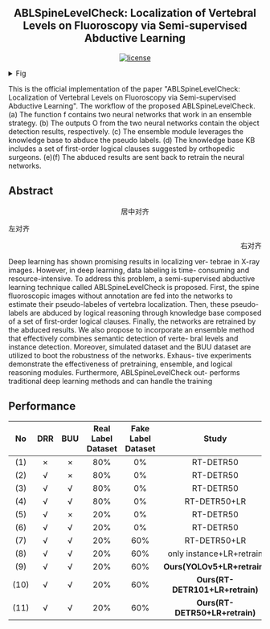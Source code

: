 <h2 align="center">ABLSpineLevelCheck: Localization of Vertebral Levels on Fluoroscopy via Semi-supervised Abductive Learning</h2>
<p align="center">
    <a href="https://github.com/ThreeStones1029/ABLSpineLevelCheck/blob/main/LICENSE">
        <img alt="license" src="https://img.shields.io/badge/LICENSE-GPL%203.0-blue">
    </a>
</p>
<details>
<summary>Fig</summary>

![albspinelevelcheck_overview](https://github.com/xxx)
</details>
<p align="left">
This is the official implementation of the paper "ABLSpineLevelCheck: Localization of Vertebral Levels on Fluoroscopy via Semi-supervised Abductive Learning".
The workflow of the proposed ABLSpineLevelCheck. (a) The function f contains two neural networks that work in an ensemble strategy. (b) The outputs O from the two neural networks contain the object detection results, respectively. (c) The ensemble module leverages the knowledge base to abduce the pseudo labels. (d) The knowledge base KB includes a set of first-order logical clauses suggested by orthopedic surgeons. (e)(f) The abduced results are sent back to retrain the neural networks.
</p>

## Abstract
<p align="center">居中对齐</p>
<p align="left">左对齐</p>
<p align="right">右对齐</p>
Deep learning has shown promising results in localizing ver-
tebrae in X-ray images. However, in deep learning, data labeling is time-
consuming and resource-intensive. To address this problem, a semi-supervised
abductive learning technique called ABLSpineLevelCheck is proposed.
First, the spine fluoroscopic images without annotation are fed into the
networks to estimate their pseudo-labeles of vertebra localization. Then,
these pseudo-labels are abduced by logical reasoning through knowledge
base composed of a set of first-order logical clauses. Finally, the networks
are retrained by the abduced results. We also propose to incorporate an
ensemble method that effectively combines semantic detection of verte-
bral levels and instance detection. Moreover, simulated dataset and the
BUU dataset are utilized to boot the robustness of the networks. Exhaus-
tive experiments demonstrate the effectiveness of pretraining, ensemble,
and logical reasoning modules. Furthermore, ABLSpineLevelCheck out-
performs traditional deep learning methods and can handle the training


## Performance
| No | DRR | BUU | Real Label Dataset | Fake Label Dataset | Study | mAP | AP50 | AP75
|:---:|:---:|:---:| :---:|:---:|:---:|:---:|:---:|:---:|
| (1) | × | × | 80% | 0% | RT-DETR50 | 0.621 | 0.770 | 0.766 |
| (2) | √ | × | 80% | 0% | RT-DETR50 | 0.674 | 0.861 | 0.827 |
| (3) | √ | √ | 80% | 0% | RT-DETR50 | 0.697 | 0.854 | 0.854 |
| (4) | √ |  √ | 80% | 0% | RT-DETR50+LR | 0.705 | 0.864 | 0.864 |
| (5) | √ | × | 20% | 0% | RT-DETR50 | 0.455 | 0.598 | 0.551 |
| (6) | √ | √ | 20% | 0% | RT-DETR50 | 0.662 | 0.849 | 0.809 |
| (7) | √ | √ | 20% | 60% | RT-DETR50+LR | 0.671 | 0.862 | 0.827 |
| (8) | √ | √ | 20% | 60% | only instance+LR+retrain | 0.714 | 0.908 | 0.868 |
| (9) | √ | √ | 20% | 60% | **Ours(YOLOv5+LR+retrain)**  | **0.737** | 0.919 | 0.896 |
| (10) | √ | √ | 20% | 60% |**Ours(RT-DETR101+LR+retrain)**  | 0.724 | 0.920 | 0.869 |
| (11) | √ | √ | 20% | 60% | **Ours(RT-DETR50+LR+retrain)**  | 0.724 | **0.933** | **0.898** |
